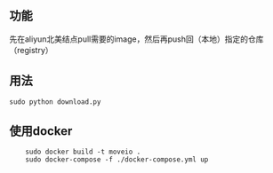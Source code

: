 ## 功能
先在aliyun北美结点pull需要的image，然后再push回（本地）指定的仓库（registry）

## 用法
```
sudo python download.py
```

## 使用docker
```
    sudo docker build -t moveio .
    sudo docker-compose -f ./docker-compose.yml up
```